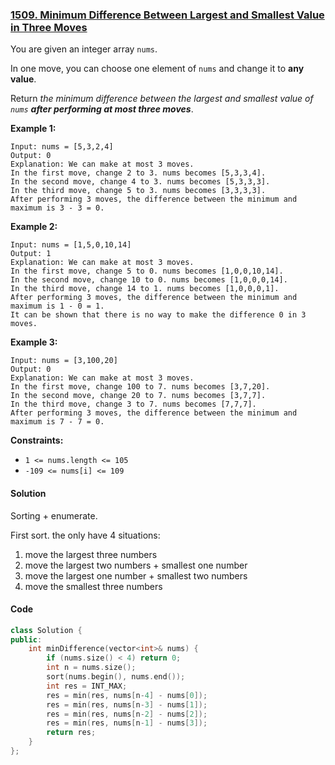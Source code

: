 ### [1509. Minimum Difference Between Largest and Smallest Value in Three Moves](https://leetcode.com/problems/minimum-difference-between-largest-and-smallest-value-in-three-moves/)

You are given an integer array `nums`.

In one move, you can choose one element of `nums` and change it to **any value**.

Return *the minimum difference between the largest and smallest value of `nums` **after performing at most three moves***.

 

**Example 1:**

```
Input: nums = [5,3,2,4]
Output: 0
Explanation: We can make at most 3 moves.
In the first move, change 2 to 3. nums becomes [5,3,3,4].
In the second move, change 4 to 3. nums becomes [5,3,3,3].
In the third move, change 5 to 3. nums becomes [3,3,3,3].
After performing 3 moves, the difference between the minimum and maximum is 3 - 3 = 0.
```

**Example 2:**

```
Input: nums = [1,5,0,10,14]
Output: 1
Explanation: We can make at most 3 moves.
In the first move, change 5 to 0. nums becomes [1,0,0,10,14].
In the second move, change 10 to 0. nums becomes [1,0,0,0,14].
In the third move, change 14 to 1. nums becomes [1,0,0,0,1].
After performing 3 moves, the difference between the minimum and maximum is 1 - 0 = 1.
It can be shown that there is no way to make the difference 0 in 3 moves.
```

**Example 3:**

```
Input: nums = [3,100,20]
Output: 0
Explanation: We can make at most 3 moves.
In the first move, change 100 to 7. nums becomes [3,7,20].
In the second move, change 20 to 7. nums becomes [3,7,7].
In the third move, change 3 to 7. nums becomes [7,7,7].
After performing 3 moves, the difference between the minimum and maximum is 7 - 7 = 0.
```

 

**Constraints:**

- `1 <= nums.length <= 105`
- `-109 <= nums[i] <= 109`

#### Solution

Sorting + enumerate.

First sort. the only have 4 situations:

1. move the largest three numbers
2. move the largest two numbers + smallest one number
3. move the largest one number + smallest two numbers
4. move the smallest three numbers

#### Code

```c++
class Solution {
public:
    int minDifference(vector<int>& nums) {
        if (nums.size() < 4) return 0;
        int n = nums.size();
        sort(nums.begin(), nums.end());
        int res = INT_MAX;
        res = min(res, nums[n-4] - nums[0]);
        res = min(res, nums[n-3] - nums[1]);
        res = min(res, nums[n-2] - nums[2]);
        res = min(res, nums[n-1] - nums[3]);
        return res;
    }
};
```



